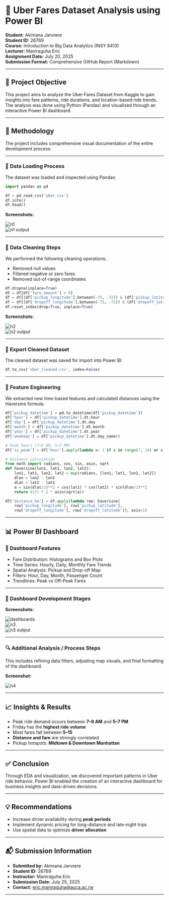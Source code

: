 # 🚖 Uber Fares Dataset Analysis using Power BI

**Student:** Akimana Janviere  
**Student ID:** 26769  
**Course:** Introduction to Big Data Analytics (INSY 8413)  
**Lecturer:** Maniraguha Eric  
**Assignment Date:** July 20, 2025  
**Submission Format:** Comprehensive GitHub Report (Markdown)

---

## 📌 Project Objective

This project aims to analyze the Uber Fares Dataset from Kaggle to gain insights into fare patterns, ride durations, and location-based ride trends. The analysis was done using Python (Pandas) and visualized through an interactive Power BI dashboard.

---

## 🧪 Methodology

The project includes comprehensive visual documentation of the entire development process:

---

### 🔹 **Data Loading Process**

The dataset was loaded and inspected using Pandas:

```python
import pandas as pd

df = pd.read_csv('uber.csv')
df.info()
df.head()
```

**Screenshots:**

![n1](https://github.com/user-attachments/assets/30bd6582-9406-46ff-92b4-28806685a167)  
![n1 output](https://github.com/user-attachments/assets/d8b07088-1164-4893-ad5e-1fc40b6cbb47)

---

### 🔹 **Data Cleaning Steps**

We performed the following cleaning operations:

- Removed null values  
- Filtered negative or zero fares  
- Removed out-of-range coordinates  

```python
df.dropna(inplace=True)
df = df[df['fare_amount'] > 0]
df = df[(df['pickup_longitude'].between(-75, -72)) & (df['pickup_latitude'].between(40, 42))]
df = df[(df['dropoff_longitude'].between(-75, -72)) & (df['dropoff_latitude'].between(40, 42))]
df.reset_index(drop=True, inplace=True)
```

**Screenshots:**

![n2](https://github.com/user-attachments/assets/b4372b4e-421f-44e3-93e9-962a822621c4)  
![n2 output](https://github.com/user-attachments/assets/c3be1eb8-26c8-4fcf-b9f3-3604a27aff3e)

---

### 🔹 **Export Cleaned Dataset**

The cleaned dataset was saved for import into Power BI:

```python
df.to_csv('uber_cleaned.csv', index=False)
```

---

### 🔹 **Feature Engineering**

We extracted new time-based features and calculated distances using the Haversine formula:

```python
df['pickup_datetime'] = pd.to_datetime(df['pickup_datetime'])
df['hour'] = df['pickup_datetime'].dt.hour
df['day'] = df['pickup_datetime'].dt.day
df['month'] = df['pickup_datetime'].dt.month
df['year'] = df['pickup_datetime'].dt.year
df['weekday'] = df['pickup_datetime'].dt.day_name()

# Peak hours (7–9 AM, 5–7 PM)
df['is_peak'] = df['hour'].apply(lambda x: 1 if x in range(7, 10) or x in range(17, 20) else 0)

# Distance calculation
from math import radians, cos, sin, asin, sqrt
def haversine(lon1, lat1, lon2, lat2):
    lon1, lat1, lon2, lat2 = map(radians, [lon1, lat1, lon2, lat2])
    dlon = lon2 - lon1 
    dlat = lat2 - lat1 
    a = sin(dlat/2)**2 + cos(lat1) * cos(lat2) * sin(dlon/2)**2
    return 6371 * 2 * asin(sqrt(a))

df['distance_km'] = df.apply(lambda row: haversine(
    row['pickup_longitude'], row['pickup_latitude'],
    row['dropoff_longitude'], row['dropoff_latitude']), axis=1)
```

---

## 📊 Power BI Dashboard

### 🎯 Dashboard Features

- Fare Distribution: Histograms and Box Plots  
- Time Series: Hourly, Daily, Monthly Fare Trends  
- Spatial Analysis: Pickup and Drop-off Map  
- Filters: Hour, Day, Month, Passenger Count  
- Trendlines: Peak vs Off-Peak Fares

---

### 🧱 Dashboard Development Stages

**Screenshots:**

![dashboards](https://github.com/user-attachments/assets/5f56d5fb-3bc2-46f3-b7fe-532d2fb99fee)  
![n3](https://github.com/user-attachments/assets/d5330eab-80db-49dd-a72e-5d7ecc580fef)  
![n3 output](https://github.com/user-attachments/assets/31f8b0fc-c2a6-4a89-9f2d-507a8188bdda)

---

### 🔍 Additional Analysis / Process Steps

This includes refining data filters, adjusting map visuals, and final formatting of the dashboard.

**Screenshot:**

![n4](https://github.com/user-attachments/assets/4e04ba58-ee79-44a6-8779-c2295172d76e)

---

## 📈 Insights & Results

- Peak ride demand occurs between **7–9 AM** and **5–7 PM**  
- Friday has the **highest ride volume**  
- Most fares fall between **$5–$15**  
- **Distance and fare** are strongly correlated  
- Pickup hotspots: **Midtown & Downtown Manhattan**

---

## ✅ Conclusion

Through EDA and visualization, we discovered important patterns in Uber ride behavior. Power BI enabled the creation of an interactive dashboard for business insights and data-driven decisions.

---

## 💡 Recommendations

- Increase driver availability during **peak periods**  
- Implement dynamic pricing for long-distance and late-night trips  
- Use spatial data to optimize **driver allocation**

---

## 📬 Submission Information

- **Submitted by:** Akimana Janviere  
- **Student ID:** 26769  
- **Instructor:** Maniraguha Eric  
- **Submission Date:** July 25, 2025  
- **Contact:** [eric.maniraguha@auca.ac.rw](mailto:eric.maniraguha@auca.ac.rw)

---
